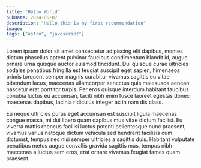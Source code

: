 ```yaml
---
title: "Hello World"
pubDate: 2024-05-07
description: "Hello this is my first recommendation"
image: 
tags: ["astro", "javascript"]
---
```


Lorem ipsum dolor sit amet consectetur adipiscing elit dapibus, montes dictum phasellus aptent pulvinar faucibus condimentum blandit id, augue ornare urna quisque auctor euismod tincidunt. Dui quisque curae ultricies sodales penatibus fringilla est feugiat suscipit eget sapien, himenaeos primis torquent semper magnis curabitur vivamus sagittis eu vitae bibendum lacus, maecenas ullamcorper senectus quis malesuada aenean nascetur erat porttitor turpis. Per eros quisque interdum habitant faucibus conubia luctus eu accumsan, taciti nibh enim fusce laoreet egestas donec maecenas dapibus, lacinia ridiculus integer ac in nam dis class.

Eu neque ultricies purus eget accumsan est suscipit ligula maecenas congue massa, mi dui libero quam dapibus mus vitae dictum facilisi. Eu viverra mattis rhoncus facilisi luctus potenti pellentesque nunc praesent, vivamus varius natoque dictum vehicula sed hendrerit facilisis cum dictumst, tempus nec nisi semper ultricies a sagittis duis. Habitant vulputate penatibus metus augue convallis gravida sagittis mus, tempus nibh maecenas a luctus sem eros, erat ornare vivamus feugiat fames quam praesent.